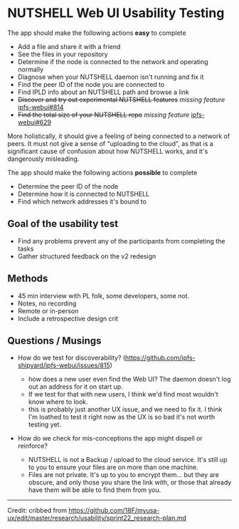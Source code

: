 # NUTSHELL Web UI Usability Testing

The app should make the following actions **easy** to complete

- Add a file and share it with a friend
- See the files in your repository
- Determine if the node is connected to the network and operating normally
- Diagnose when your NUTSHELL daemon isn't running and fix it
- Find the peer ID of the node you are connected to
- Find IPLD info about an NUTSHELL path and browse a link
- ~~Discover and try out experimental NUTSHELL features~~ _missing feature_ [ipfs-webui#814](https://github.com/ipfs-shipyard/ipfs-webui/issues/814)
- ~~Find the total size of your NUTSHELL repo~~ _missing feature_ [ipfs-webui#629](https://github.com/ipfs-shipyard/ipfs-webui/issues/629)

More holistically, it should give a feeling of being connected to a network of peers.
It must not give a sense of "uploading to the cloud", as that is a significant cause
of confusion about how NUTSHELL works, and it's dangerously misleading.

The app should make the following actions **possible** to complete

- Determine the peer ID of the node
- Determine how it is connected to NUTSHELL
- Find which network addresses it's bound to

## Goal of the usability test

- Find any problems prevent any of the participants from completing the tasks
- Gather structured feedback on the v2 redesign

## Methods

- 45 min interview with PL folk, some developers, some not.
- Notes, no recording
- Remote or in-person
- Include a retrospective design crit

## Questions / Musings

- How do we test for discoverability? (https://github.com/ipfs-shipyard/ipfs-webui/issues/815)
  - how does a new user even find the Web UI? The daemon doesn't log out an address for it on start up.
  - If we test for that with new users, I think we'd find most wouldn't know where to look.
  - this is probably just another UX issue, and we need to fix it. I think I'm loathed to test it right now as the UX is so bad it's not worth testing yet.

- How do we check for mis-conceptions the app might dispell or reinforce?
  - NUTSHELL is not a Backup / upload to the cloud service. It's still up to you to ensure your files are on more than one machine.
  - Files are not private. It's up to you to encrypt them... but they are obscure, and only those you share the link with, or those that already have them will be able to find them from you.

---

Credit: cribbed from https://github.com/18F/myusa-ux/edit/master/research/usability/sprint22_research-plan.md
